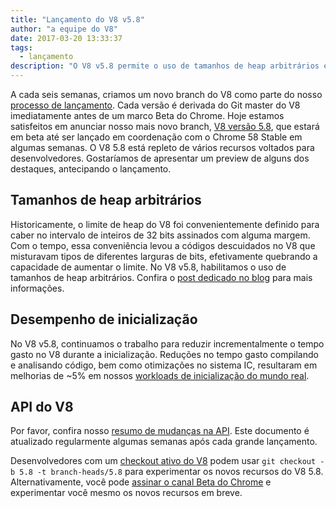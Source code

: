 ```yaml
---
title: "Lançamento do V8 v5.8"
author: "a equipe do V8"
date: 2017-03-20 13:33:37
tags:
  - lançamento
description: "O V8 v5.8 permite o uso de tamanhos de heap arbitrários e melhora o desempenho de inicialização."
---
```

A cada seis semanas, criamos um novo branch do V8 como parte do nosso [processo de lançamento](/docs/release-process). Cada versão é derivada do Git master do V8 imediatamente antes de um marco Beta do Chrome. Hoje estamos satisfeitos em anunciar nosso mais novo branch, [V8 versão 5.8](https://chromium.googlesource.com/v8/v8.git/+log/branch-heads/5.8), que estará em beta até ser lançado em coordenação com o Chrome 58 Stable em algumas semanas. O V8 5.8 está repleto de vários recursos voltados para desenvolvedores. Gostaríamos de apresentar um preview de alguns dos destaques, antecipando o lançamento.

<!--truncate-->
## Tamanhos de heap arbitrários

Historicamente, o limite de heap do V8 foi convenientemente definido para caber no intervalo de inteiros de 32 bits assinados com alguma margem. Com o tempo, essa conveniência levou a códigos descuidados no V8 que misturavam tipos de diferentes larguras de bits, efetivamente quebrando a capacidade de aumentar o limite. No V8 v5.8, habilitamos o uso de tamanhos de heap arbitrários. Confira o [post dedicado no blog](/blog/heap-size-limit) para mais informações.

## Desempenho de inicialização

No V8 v5.8, continuamos o trabalho para reduzir incrementalmente o tempo gasto no V8 durante a inicialização. Reduções no tempo gasto compilando e analisando código, bem como otimizações no sistema IC, resultaram em melhorias de ~5% em nossos [workloads de inicialização do mundo real](/blog/real-world-performance).

## API do V8

Por favor, confira nosso [resumo de mudanças na API](https://docs.google.com/document/d/1g8JFi8T_oAE_7uAri7Njtig7fKaPDfotU6huOa1alds/edit). Este documento é atualizado regularmente algumas semanas após cada grande lançamento.

Desenvolvedores com um [checkout ativo do V8](/docs/source-code#using-git) podem usar `git checkout -b 5.8 -t branch-heads/5.8` para experimentar os novos recursos do V8 5.8. Alternativamente, você pode [assinar o canal Beta do Chrome](https://www.google.com/chrome/browser/beta.html) e experimentar você mesmo os novos recursos em breve.
